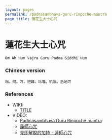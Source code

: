 ```yaml
---
layout: pages
permalink: /padmasambhava-guru-rinpoche-mantra
page_title: 蓮花生大士心咒
---
```


# 蓮花生大士心咒

```
Om Ah Hum Vajra Guru Padma Siddhi Hum
```

### Chinese version

```
嗡。阿。吽。班雜。咕嚕。叭嘛。悉地吽
```

### References

- WIKI:
  - [TITLE](LINK)
- VIDEO:
  - [Padmasambhava Guru Rinpoche mantra](https://www.youtube.com/watch?v=zJElmjFnp8M)
  - [蓮師心咒](https://www.youtube.com/watch?v=bBETUQNRmc0)
  - [見即解脫的加持 - 蓮師心咒](https://www.youtube.com/watch?v=hSvRRv86jt0)
